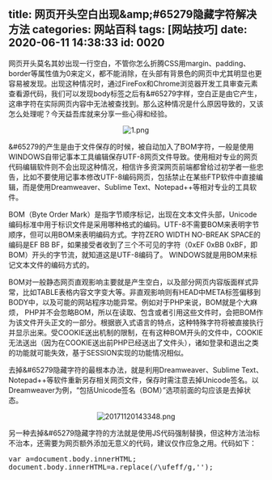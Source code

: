 title: 网页开头空白出现&amp;amp;#65279隐藏字符解决方法
categories: 网站百科
tags: [网站技巧]
date: 2020-06-11 14:38:33
id: 0020
---
网页开头莫名其妙出现一行空白，不管你怎么折腾CSS用margin、padding、border等属性值为0来定义，都不能消除，在头部有背景色的网页中尤其明显也更容易被发现。出现这种情况时，通过FireFox和Chrome浏览器开发工具审查元素查看源代码，我们可以发现body标签之后有&amp;#65279字样，空白正是由它产生，这串字符在实际网页内容中无法被查找到。那么这种情况是什么原因导致的，又该怎么处理呢？今天益吾库就来分享一些心得和经验。
<p style="text-align: center;"><img title="1.png" src="https://www.v-li.com/img/2020/201711201511161646822598.png" alt="1.png" /></p>
&amp;#65279的产生是由于文件保存的时候，被自动加入了BOM字符，一般是使用WINDOWS自带记事本工具编辑保存UTF-8网页文件导致。使用相对专业的网页代码编辑软件则不会出现这种情况，相信许多资深网页前端都曾给过初学者一些忠告，比如不要使用记事本修改UTF-8编码网页，包括禁止在某些FTP软件中直接编辑，而是使用Dreamweaver、Sublime Text、Notepad++等相对专业的工具软件。

BOM（Byte Order Mark）是指字节顺序标记，出现在文本文件头部，Unicode编码标准中用于标识文件是采用哪种格式的编码。UTF-8不需要BOM来表明字节顺序，但可以用BOM来表明编码方式。字符ZERO WIDTH NO-BREAK SPACE的编码是EF BB BF，如果接受者收到了三个不可见的字符（0xEF 0xBB 0xBF，即BOM）开头的字节流，就知道这是UTF-8编码了。 WINDOWS就是用BOM来标记文本文件的编码方式的。

BOM对一般静态网页直观影响主要就是产生空白，以及部分网页内容版面样式异常，比如TABLE表格内容文字变大等。非直观影响则有HEAD中META标签偏移到BODY中，以及可能的网站程序功能异常。例如对于PHP来说，BOM就是个大麻烦， PHP并不会忽略BOM，所以在读取、包含或者引用这些文件时，会把BOM作为该文件开头正文的一部分。根据嵌入式语言的特点，这种特殊字符将被直接执行并显示出来。受COOKIE送出机制的限制，在有这种BOM开头的文件中，COOKIE无法送出（因为在COOKIE送出前PHP已经送出了文件头），诸如登录和退出之类的功能就可能失效，基于SESSION实现的功能情况相似。

去掉&amp;#65279隐藏字符的最根本办法，就是利用Dreamweaver、Sublime Text、Notepad++等软件重新另存相关网页文件，保存时需注意去掉Unicode签名。以Dreamweaver为例，“包括Unicode签名（BOM）”选项前面的勾应该是去掉状态。
<p style="text-align: center;"><img title="20171120143348.png" src="https://www.v-li.com/img//2020/201711201511159863323384.png" alt="20171120143348.png" /></p>
另一种去掉&amp;#65279隐藏字符的方法就是使用JS代码强制替换，但这种方法治标不治本，还需要为网页额外添加无意义的代码，建议仅作应急之用。代码如下：
<pre class="prism-highlight prism-language-javascript">var a=document.body.innerHTML; 
document.body.innerHTML=a.replace(/\ufeff/g,'');</pre>